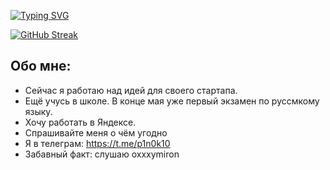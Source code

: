 [![Typing SVG](https://readme-typing-svg.herokuapp.com?font=Fira+Code&size=26&pause=1000&width=435&lines=%D0%9F%D1%80%D0%B8%D0%B2%D0%B5%D1%82!+%D0%AF+%D0%92%D0%BB%D0%B0%D0%B4+%D0%A7%D0%B5%D1%80%D0%BD%D1%8B%D1%88%D0%B5%D0%B2+%F0%9F%A5%B3+)](https://git.io/typing-svg)


[![GitHub Streak](http://github-readme-streak-stats.herokuapp.com?user=MoonPancake1&border_radius=6&mode=weekly)](https://git.io/streak-stats)


## Обо мне:

- Сейчас я работаю над идей для своего стартапа.
- Ещё учусь в школе. В конце мая уже первый экзамен по руссмкому языку.
- Хочу работать в Яндексе.
- Спрашивайте меня о чём угодно
- Я в телеграм: https://t.me/p1n0k10
- Забавный факт: слушаю oxxxymiron

